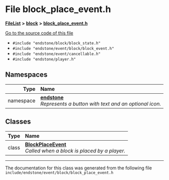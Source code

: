 

# File block\_place\_event.h



[**FileList**](files.md) **>** [**block**](dir_992e9ad7dc69726476903ba283e33c71.md) **>** [**block\_place\_event.h**](block__place__event_8h.md)

[Go to the source code of this file](block__place__event_8h_source.md)



* `#include "endstone/block/block_state.h"`
* `#include "endstone/event/block/block_event.h"`
* `#include "endstone/event/cancellable.h"`
* `#include "endstone/player.h"`













## Namespaces

| Type | Name |
| ---: | :--- |
| namespace | [**endstone**](namespaceendstone.md) <br>_Represents a button with text and an optional icon._  |


## Classes

| Type | Name |
| ---: | :--- |
| class | [**BlockPlaceEvent**](classendstone_1_1BlockPlaceEvent.md) <br>_Called when a block is placed by a player._  |



















































------------------------------
The documentation for this class was generated from the following file `include/endstone/event/block/block_place_event.h`

